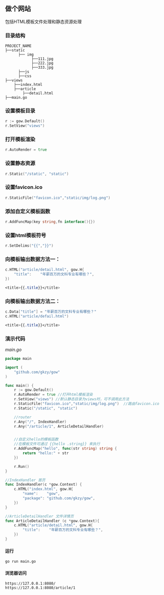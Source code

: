 
## 做个网站

包括HTML模板文件处理和静态资源处理

### 目录结构

```
PROJECT_NAME
├──static
      ├── img
            ├──111.jpg
            ├──222.jpg
            ├──333.jpg
      ├──js
      ├──css
├──views
    ├──index.html
    ├──article
        ├──detail.html
├──main.go
```

###  设置模板目录

```go
r := gow.Default()
r.SetView("views")
```

### 打开模板渲染

```go
r.AutoRender = true
```

###  设置静态资源

```go
r.Static("/static", "static")
```

### 设置favicon.ico

```go
r.StaticFile("favicon.ico","static/img/log.png") 
```

### 添加自定义模板函数
```go
r.AddFuncMap(key string,fn interface(){})
```

### 设置html模板符号 

```go
r.SetDelims("{{","}}")
```

### 向模板输出数据方法一：

```go
c.HTML("article/detail.html", gow.H{
    "title":    "年薪百万的文科专业有哪些？",
})
```

``` css
<title>{{.title}}</title>
```

### 向模板输出数据方法二：

```go
c.Data["title"] = "年薪百万的文科专业有哪些？"
c.HTML("article/defail.html")
```

``` css
<title>{{.title}}</title>
```

###  演示代码

*main.go*

```go
package main

import (
    "github.com/gkzy/gow"
)

func main() {
    r := gow.Default()
    r.AutoRender = true //打开html模板渲染
    r.SetView("views") //默认静态目录为views时，可不调用此方法
    r.StaticFile("favicon.ico","static/img/log.png")  //路由favicon.ico
    r.Static("/static", "static")

    //router
    r.Any("/", IndexHandler)
    r.Any("/article/1", ArticleDetailHandler)


    //自定义hello的模板函数
    //在模板文件可通过 {{hello .string}} 来执行
    r.AddFuncMap("hello", func(str string) string {
        return "hello:" + str
    })

    r.Run()
}

//IndexHandler 首页
func IndexHandler(c *gow.Context) {
    c.HTML("index.html", gow.H{
        "name":    "gow",
        "package": "github.com/gkzy/gow",
    })
}

//ArticleDetailHandler 文件详情页
func ArticleDetailHandler (c *gow.Context){
    c.HTML("article/detail.html", gow.H{
        "title":    "年薪百万的文科专业有哪些？",
    })
}
```



#### 运行

```shell
go run main.go
```

#### 浏览器访问

```shell
https://127.0.0.1:8080/
https://127.0.0.1:8080/article/1
```